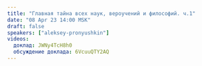 ```yaml
---
title: "Главная тайна всех наук, вероучений и философий. ч.1"
date: "08 Apr 23 14:00 MSK"
draft: false
speakers: ["aleksey-pronyushkin"]
videos:
  доклад: JWNy4TcH8h0
  обсуждение доклада: 6VcuuQTY2AQ
---
```


